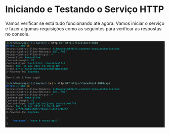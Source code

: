 # Iniciando e Testando o Serviço HTTP

Vamos verificar se está tudo funcionando até agora. Vamos iniciar o serviço e fazer algumas requisições como as seguintes para verificar as respostas no console.

![http GET http://localhost:8000](/assets/api-start.png)

<asciinema-player src="/assets/api-start.json" speed="2" poster="npt:0:45"></asciinema-player>
